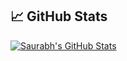 ## &#x1f4c8; GitHub Stats 

<a href="https://github.com/saurabhchris1/saurabhchris1">
  <img align="center" src="https://github-readme-stats.vercel.app/api?username=saurabhchris1&show_icons=true&line_height=27&count_private=true&title_color=ffffff&text_color=c9cacc&icon_color=2bbc8a&bg_color=1d1f21" alt="Saurabh's GitHub Stats" />
</a>
